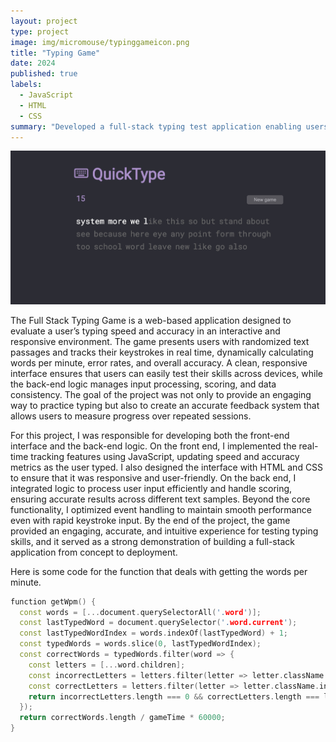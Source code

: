 ```yaml
---
layout: project
type: project
image: img/micromouse/typinggameicon.png
title: "Typing Game"
date: 2024
published: true
labels:
  - JavaScript
  - HTML
  - CSS
summary: "Developed a full-stack typing test application enabling users to evaluate their typing speed and accuracy through a responsive web interface."
---
```


<div class="text-center p-4">
  <img width="600px" src="../img/micromouse/demo.jpeg" class="img-thumbnail" >
</div>

The Full Stack Typing Game is a web-based application designed to evaluate a user’s typing speed and accuracy in an interactive and responsive environment. The game presents users with randomized text passages and tracks their keystrokes in real time, dynamically calculating words per minute, error rates, and overall accuracy. A clean, responsive interface ensures that users can easily test their skills across devices, while the back-end logic manages input processing, scoring, and data consistency. The goal of the project was not only to provide an engaging way to practice typing but also to create an accurate feedback system that allows users to measure progress over repeated sessions.

For this project, I was responsible for developing both the front-end interface and the back-end logic. On the front end, I implemented the real-time tracking features using JavaScript, updating speed and accuracy metrics as the user typed. I also designed the interface with HTML and CSS to ensure that it was responsive and user-friendly. On the back end, I integrated logic to process user input efficiently and handle scoring, ensuring accurate results across different text samples. Beyond the core functionality, I optimized event handling to maintain smooth performance even with rapid keystroke input. By the end of the project, the game provided an engaging, accurate, and intuitive experience for testing typing skills, and it served as a strong demonstration of building a full-stack application from concept to deployment.

Here is some code for the function that deals with getting the words per minute.

```cpp
function getWpm() {
  const words = [...document.querySelectorAll('.word')];
  const lastTypedWord = document.querySelector('.word.current');
  const lastTypedWordIndex = words.indexOf(lastTypedWord) + 1;
  const typedWords = words.slice(0, lastTypedWordIndex);
  const correctWords = typedWords.filter(word => {
    const letters = [...word.children];
    const incorrectLetters = letters.filter(letter => letter.className.includes('incorrect'));
    const correctLetters = letters.filter(letter => letter.className.includes('correct'));
    return incorrectLetters.length === 0 && correctLetters.length === letters.length;
  });
  return correctWords.length / gameTime * 60000;
}
```

